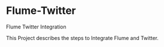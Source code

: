 # Flume-Twitter
Flume Twitter Integration


This Project describes the steps to Integrate Flume and Twitter.
